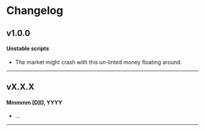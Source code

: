 # Changelog

## v1.0.0

#### Unstable scripts

* The market might crash with this un-linted money floating around.

---

## vX.X.X

#### Mmmmm [D]D, YYYY

* ...

---
